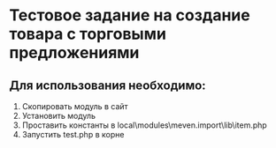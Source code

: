 # Тестовое задание на создание товара с торговыми предложениями

## Для использования необходимо:

1) Скопировать модуль в сайт
2) Установить модуль
3) Проставить константы в local\modules\meven.import\lib\item.php
4) Запустить test.php в корне